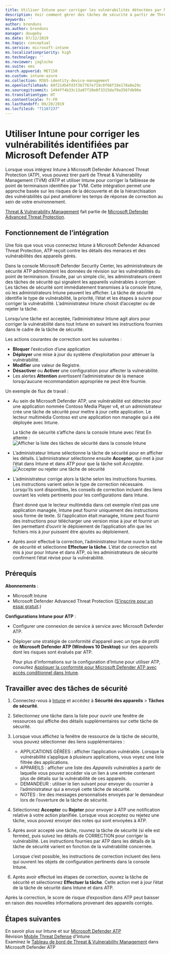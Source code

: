 ```yaml
---
title: Utiliser Intune pour corriger les vulnérabilités détectées par Microsoft Defender ATP – Azure | Microsoft Docs
description: Voir comment gérer des tâches de sécurité à partir de Threat & Vulnerability Management, qui fait partie de Microsoft Defender Advanced Threat Protection (ATP) dans la console Intune.
keywords: ''
author: brenduns
ms.author: brenduns
manager: dougeby
ms.date: 07/12/2019
ms.topic: conceptual
ms.service: microsoft-intune
ms.localizationpriority: high
ms.technology: ''
ms.reviewer: joglocke
ms.suite: ems
search.appverid: MET150
ms.custom: intune-azure
ms.collection: M365-identity-device-management
ms.openlocfilehash: 69f214b4fd3f3b7767e719c0f68f19e178a8e29c
ms.sourcegitcommit: 1494ff4b33c13a87f20e0f3315da79a3567db96e
ms.translationtype: HT
ms.contentlocale: fr-FR
ms.lasthandoff: 09/20/2019
ms.locfileid: "71167237"
---
```

# <a name="use-intune-to-remediate-vulnerabilities-identified-by-microsoft-defender-atp"></a>Utiliser Intune pour corriger les vulnérabilités identifiées par Microsoft Defender ATP  

Lorsque vous intégrez Intune à Microsoft Defender Advanced Threat Protection (ATP), vous pouvez tirer parti de Threat & Vulnerability Management (TVM) d’ATP et utiliser Intune pour corriger la faiblesse de point de terminaison identifiée par TVM. Cette intégration permet une approche basée sur les risques de la découverte et de la hiérarchisation des vulnérabilités qui peut améliorer les temps de réponse de correction au sein de votre environnement.  

[Threat & Vulnerability Management](https://docs.microsoft.com/windows/security/threat-protection/windows-defender-atp/next-gen-threat-and-vuln-mgt) fait partie de [Microsoft Defender Advanced Threat Protection](https://docs.microsoft.com/windows/security/threat-protection/windows-defender-atp/windows-defender-advanced-threat-protection).  

## <a name="how-integration-works"></a>Fonctionnement de l’intégration  

Une fois que vous vous connectez Intune à Microsoft Defender Advanced Threat Protection, ATP reçoit contre les détails des menaces et des vulnérabilités des appareils gérés.  

Dans la console Microsoft Defender Security Center, les administrateurs de sécurité ATP administrent les données de révision sur les vulnérabilités du point de terminaison. Ensuite, par un simple clic, les administrateurs créent des tâches de sécurité qui signalent les appareils vulnérables à corriger. Les tâches de sécurité sont immédiatement transmises à la console Intune, où les administrateurs Intune peuvent les afficher. La tâche de sécurité identifie le type de vulnérabilité, la priorité, l’état et les étapes à suivre pour corriger la vulnérabilité. L’administrateur Intune choisit d’accepter ou de rejeter la tâche.  

Lorsqu’une tâche est acceptée, l’administrateur Intune agit alors pour corriger la vulnérabilité dans tout Intune en suivant les instructions fournies dans le cadre de la tâche de sécurité.  

Les actions courantes de correction sont les suivantes :  

- **Bloquer** l’exécution d’une application  
- **Déployer** une mise à jour du système d’exploitation pour atténuer la vulnérabilité.  
- **Modifier** une valeur de Registre.  
- **Désactiver** ou **Activer** une configuration pour affecter la vulnérabilité.  
- Les alertes **Attention** avertissent l’administrateur de la menace lorsqu’aucune recommandation appropriée ne peut être fournie.  

Un exemple de flux de travail :

- Au sein de Microsoft Defender ATP, une vulnérabilité est détectée pour une application nommée Contoso Media Player v4, et un administrateur crée une tâche de sécurité pour mettre à jour cette application. Le lecteur multimédia Contoso est une application non managée qui a été déployée avec Intune.  

  La tâche de sécurité s’affiche dans la console Intune avec l’état En attente :  
  ![Afficher la liste des tâches de sécurité dans la console Intune](./media/atp-manage-vulnerabilities/temp-security-tasks.png)
 
- L’administrateur Intune sélectionne la tâche de sécurité pour en afficher les détails.  L’administrateur sélectionne ensuite **Accepter**, qui met à jour l’état dans Intune et dans ATP pour que la tâche soit *Acceptée*.  
  ![Accepter ou rejeter une tâche de sécurité](./media/atp-manage-vulnerabilities/temp-accept-task.png) 
 
- L’administrateur corrige alors la tâche selon les instructions fournies.  Les instructions varient selon le type de correction nécessaire. Lorsqu’ils sont disponibles, les conseils de correction incluent des liens ouvrant les volets pertinents pour les configurations dans Intune. 

  Étant donné que le lecteur multimédia dans cet exemple n’est pas une application managée, Intune peut fournir uniquement des instructions sous forme de texte. Si l’application était managée, Intune peut fournir des instructions pour télécharger une version mise à jour et fournir un lien permettant d’ouvrir le déploiement de l’application afin que les fichiers mis à jour puissent être ajoutés au déploiement. 

- Après avoir effectué la correction, l’administrateur Intune ouvre la tâche de sécurité et sélectionne **Effectuer la tâche**.  L’état de correction est mis à jour pour Intune et dans ATP, où les administrateurs de sécurité confirment l’état révisé pour la vulnérabilité.  

## <a name="prerequisites"></a>Prérequis  

**Abonnements** :  

- Microsoft Intune  
- Microsoft Defender Advanced Threat Protection ([S’inscrire pour un essai gratuit](https://www.microsoft.com/WindowsForBusiness/windows-atp?ocid=docs-wdatp-main-abovefoldlink).)  

**Configurations Intune pour ATP** :  

- Configurer une connexion de service à service avec Microsoft Defender ATP.  
- Déployer une stratégie de conformité d’appareil avec un type de profil de **Microsoft Defender ATP (Windows 10 Desktop)** sur des appareils dont les risques sont évalués par ATP.

  Pour plus d’informations sur la configuration d’Intune pour utiliser ATP, consultez [Appliquer la conformité pour Microsoft Defender ATP avec accès conditionnel dans Intune](advanced-threat-protection.md#enable-microsoft-defender-atp-in-intune).  

## <a name="work-with-security-tasks"></a>Travailler avec des tâches de sécurité  

1. Connectez-vous à [Intune](https://go.microsoft.com/fwlink/?linkid=2090973) et accédez à **Sécurité des appareils** > **Tâches de sécurité**.  
2. Sélectionnez une tâche dans la liste pour ouvrir une fenêtre de ressources qui affiche des détails supplémentaires sur cette tâche de sécurité.  
3. Lorsque vous affichez la fenêtre de ressource de la tâche de sécurité, vous pouvez sélectionner des liens supplémentaires :  
   - APPLICATIONS GÉRÉES : afficher l’application vulnérable. Lorsque la vulnérabilité s’applique à plusieurs applications, vous voyez une liste filtrée des applications.  
   - APPAREILS : afficher une liste des *Appareils vulnérables* à partir de laquelle vous pouvez accéder via un lien à une entrée contenant plus de détails sur la vulnérabilité de ces appareils.  
   - DEMANDEUR : utiliser le lien suivant pour envoyer du courrier à l’administrateur qui a envoyé cette tâche de sécurité.  
   - NOTES : lire des messages personnalisés envoyés par le demandeur lors de l’ouverture de la tâche de sécurité.  
4. Sélectionnez **Accepter** ou **Rejeter** pour envoyer à ATP une notification relative à votre action planifiée. Lorsque vous acceptez ou rejetez une tâche, vous pouvez envoyer des notes qui sont envoyées à ATP.  

5. Après avoir accepté une tâche, rouvrez la tâche de sécurité (si elle est fermée), puis suivez les détails de CORRECTION pour corriger la vulnérabilité.  Les instructions fournies par ATP dans les détails de la tâche de sécurité varient en fonction de la vulnérabilité concernée.  

   Lorsque c’est possible, les instructions de correction incluent des liens qui ouvrent les objets de configuration pertinents dans la console Intune.  

6. Après avoir effectué les étapes de correction, ouvrez la tâche de sécurité et sélectionnez **Effectuer la tâche**.  Cette action met à jour l’état de la tâche de sécurité dans Intune et dans ATP.  

Après la correction, le score de risque d’exposition dans ATP peut baisser en raison des nouvelles informations provenant des appareils corrigés. 

## <a name="next-steps"></a>Étapes suivantes
En savoir plus sur Intune et sur [Microsoft Defender ATP](advanced-threat-protection.md)  
Révision [Mobile Threat Defense](mobile-threat-defense.md) d’Intune  
Examinez le [Tableau de bord de Threat & Vulnerability Management](https://docs.microsoft.com/windows/security/threat-protection/windows-defender-atp/tvm-dashboard-insights) dans Microsoft Defender ATP
